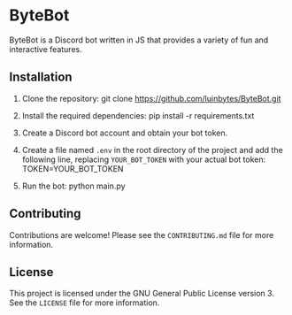 # ByteBot

ByteBot is a Discord bot written in JS that provides a variety of fun and interactive features.

## Installation

1. Clone the repository:
git clone https://github.com/luinbytes/ByteBot.git

2. Install the required dependencies:
pip install -r requirements.txt

3. Create a Discord bot account and obtain your bot token.

4. Create a file named `.env` in the root directory of the project and add the following line, replacing `YOUR_BOT_TOKEN` with your actual bot token:
TOKEN=YOUR_BOT_TOKEN

5. Run the bot:
python main.py

## Contributing

Contributions are welcome! Please see the `CONTRIBUTING.md` file for more information.

## License

This project is licensed under the GNU General Public License version 3. See the `LICENSE` file for more information.